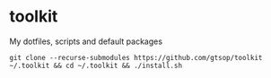 # toolkit

My dotfiles, scripts and default packages

```
git clone --recurse-submodules https://github.com/gtsop/toolkit ~/.toolkit && cd ~/.toolkit && ./install.sh
```
